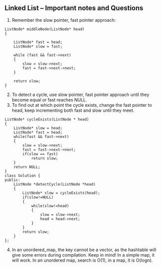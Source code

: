 ## Linked List – Important notes and Questions

1) Remember the slow pointer, fast pointer approach:
```
ListNode* middleNode(ListNode* head) 
{

	ListNode* fast = head;
	ListNode* slow = fast;

	while (fast && fast->next) 
	{
	    slow = slow->next;
	    fast = fast->next->next;
	}

	return slow;        
}
```
2) To detect a cycle, use slow pointer, fast pointer approach until they become equal or fast reaches NULL.
3) To find out at which point the cycle exists, change the fast pointer to head, keep incrementing both fast and slow until they meet.
```
ListNode* cycleExists(ListNode * head)
{
    ListNode* slow = head;
    ListNode* fast = head;
    while(fast && fast->next)
    {
        slow = slow->next;
        fast = fast->next->next;
        if(slow == fast)
            return slow;
    }
    return NULL;
}
class Solution {
public:
    ListNode *detectCycle(ListNode *head) 
    {
        ListNode* slow = cycleExists(head);
        if(slow!=NULL)
        {
            while(slow!=head)
            {
                slow = slow->next;
                head = head->next;
            }
        }
        return slow;
    }
};
```
4) In an unordered_map, the key cannot be a vector, as the hashtable will give some errors during compilation. Keep in mind! In a simple map, it will work. In an unordered map, search is O(1), in a map, it is O(logn). 
